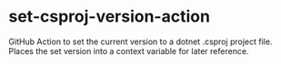 # set-csproj-version-action

GitHub Action to set the current version to a dotnet .csproj project file.
Places the set version into a context variable for later reference.
